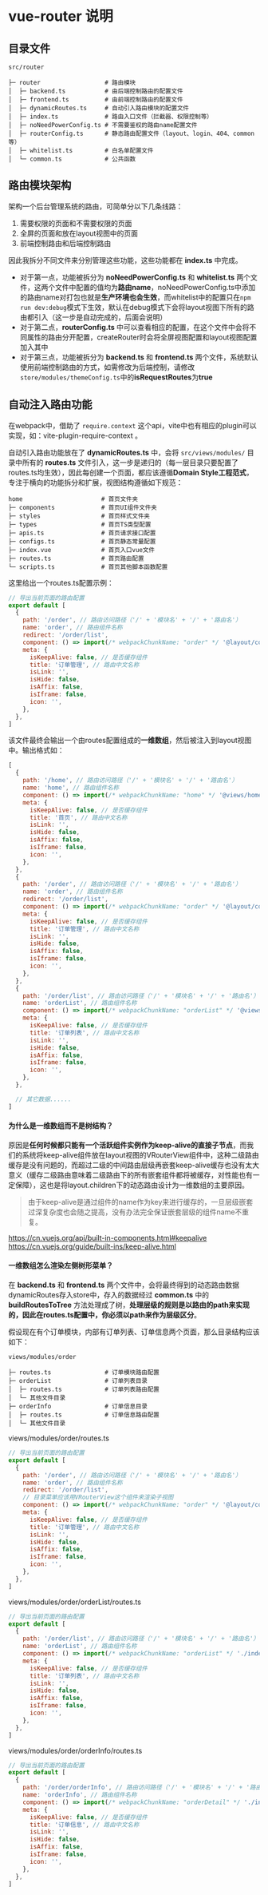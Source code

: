 # vue-router 说明

## 目录文件

```
src/router

├─ router                  # 路由模块 
│  ├─ backend.ts           # 由后端控制路由的配置文件
│  ├─ frontend.ts          # 由前端控制路由的配置文件
│  ├─ dynamicRoutes.ts     # 自动引入路由模块的配置文件
│  ├─ index.ts             # 路由入口文件（拦截器、权限控制等）
│  ├─ noNeedPowerConfig.ts # 不需要鉴权的路由name配置文件
│  ├─ routerConfig.ts      # 静态路由配置文件（layout、login、404、common等）
│  ├─ whitelist.ts         # 白名单配置文件
│  └─ common.ts            # 公共函数
```


## 路由模块架构

架构一个后台管理系统的路由，可简单分以下几条线路：

1. 需要权限的页面和不需要权限的页面
2. 全屏的页面和放在layout视图中的页面
3. 前端控制路由和后端控制路由

因此我拆分不同文件来分别管理这些功能，这些功能都在 **index.ts** 中完成。

- 对于第一点，功能被拆分为 **noNeedPowerConfig.ts** 和 **whitelist.ts** 两个文件，这两个文件中配置的值均为**路由name**，noNeedPowerConfig.ts中添加的路由name对打包也就是**生产环境也会生效**，而whitelist中的配置只在`npm run dev:debug`模式下生效，默认在debug模式下会将layout视图下所有的路由都引入（这一步是自动完成的，后面会说明）
- 对于第二点，**routerConfig.ts** 中可以查看相应的配置，在这个文件中会将不同属性的路由分开配置，createRouter时会将全屏视图配置和layout视图配置加入其中
- 对于第三点，功能被拆分为 **backend.ts** 和 **frontend.ts** 两个文件，系统默认使用前端控制路由的方式，如需修改为后端控制，请修改`store/modules/themeConfig.ts`中的**isRequestRoutes**为**true**


## 自动注入路由功能

在webpack中，借助了 `require.context` 这个api，vite中也有相应的plugin可以实现，如：vite-plugin-require-context 。

自动引入路由功能放在了 **dynamicRoutes.ts** 中，会将 `src/views/modules/` 目录中所有的 **routes.ts** 文件引入，这一步是递归的（每一层目录只要配置了routes.ts均生效），因此每创建一个页面，都应该遵循**Domain Style工程范式**，专注于横向的功能拆分和扩展，视图结构遵循如下规范：
```
home                      # 首页文件夹
├─ components             # 首页UI组件文件夹
├─ styles                 # 首页样式文件夹
├─ types                  # 首页TS类型配置
├─ apis.ts                # 首页请求接口配置
├─ configs.ts             # 首页静态常量配置
├─ index.vue              # 首页入口vue文件
├─ routes.ts              # 首页路由配置
└─ scripts.ts             # 首页其他脚本函数配置
```

这里给出一个routes.ts配置示例：

```javascript
// 导出当前页面的路由配置
export default [
  {
    path: '/order', // 路由访问路径（'/' + '模块名' + '/' + '路由名'）
    name: 'order', // 路由组件名称
    redirect: '/order/list',
    component: () => import(/* webpackChunkName: "order" */ '@layout/components/VRouterView.vue'), // 按需引入组件，提高首屏加载速度
    meta: {
      isKeepAlive: false, // 是否缓存组件
      title: '订单管理', // 路由中文名称
      isLink: '',
      isHide: false,
      isAffix: false,
      isIframe: false,
      icon: '',
    },
  },
]
```

该文件最终会输出一个由routes配置组成的**一维数组**，然后被注入到layout视图中。输出格式如：

```javascript
[
  {
    path: '/home', // 路由访问路径（'/' + '模块名' + '/' + '路由名'）
    name: 'home', // 路由组件名称
    component: () => import(/* webpackChunkName: "home" */ '@views/home/index.vue'), // 按需引入组件，提高首屏加载速度
    meta: {
      isKeepAlive: false, // 是否缓存组件
      title: '首页', // 路由中文名称
      isLink: '',
      isHide: false,
      isAffix: false,
      isIframe: false,
      icon: '',
    },
  },
  {
    path: '/order', // 路由访问路径（'/' + '模块名' + '/' + '路由名'）
    name: 'order', // 路由组件名称
    redirect: '/order/list',
    component: () => import(/* webpackChunkName: "order" */ '@layout/components/VRouterView.vue'), // 按需引入组件，提高首屏加载速度
    meta: {
      isKeepAlive: false, // 是否缓存组件
      title: '订单管理', // 路由中文名称
      isLink: '',
      isHide: false,
      isAffix: false,
      isIframe: false,
      icon: '',
    },
  },
  {
    path: '/order/list', // 路由访问路径（'/' + '模块名' + '/' + '路由名'）
    name: 'orderList', // 路由组件名称
    component: () => import(/* webpackChunkName: "orderList" */ '@views/order/orderList/index.vue'), // 按需引入组件，提高首屏加载速度
    meta: {
      isKeepAlive: false, // 是否缓存组件
      title: '订单列表', // 路由中文名称
      isLink: '',
      isHide: false,
      isAffix: false,
      isIframe: false,
      icon: '',
    },
  },

  // 其它数据......
]
```


#### 为什么是一维数组而不是树结构？

原因是**任何时候都只能有一个活跃组件实例作为keep-alive的直接子节点**，而我们的系统将keep-alive组件放在layout视图的VRouterView组件中，这种二级路由缓存是没有问题的，而超过二级的中间路由层级再嵌套keep-alive缓存也没有太大意义（缓存二级路由意味着二级路由下的所有嵌套组件都将被缓存，对性能也有一定保障），这也是将layout.children下的动态路由设计为一维数组的主要原因。

> 由于keep-alive是通过组件的name作为key来进行缓存的，一旦层级嵌套过深复杂度也会随之提高，没有办法完全保证嵌套层级的组件name不重复。

https://cn.vuejs.org/api/built-in-components.html#keepalive
https://cn.vuejs.org/guide/built-ins/keep-alive.html


#### 一维数组怎么渲染左侧树形菜单？

在 **backend.ts** 和 **frontend.ts** 两个文件中，会将最终得到的动态路由数据dynamicRoutes存入store中，存入的数据经过 **common.ts** 中的 **buildRoutesToTree** 方法处理成了树，**处理层级的规则是以路由的path来实现的，因此在routes.ts配置中，你必须以path来作为层级区分**。

假设现在有个订单模块，内部有订单列表、订单信息两个页面，那么目录结构应该如下：


```
views/modules/order

├─ routes.ts               # 订单模块路由配置
├─ orderList               # 订单列表目录
│  ├─ routes.ts            # 订单列表路由配置
│  └─ 其他文件目录          
├─ orderInfo               # 订单信息目录
│  ├─ routes.ts            # 订单信息路由配置
│  └─ 其他文件目录          
```

views/modules/order/routes.ts

```javascript
// 导出当前页面的路由配置
export default [
  {
    path: '/order', // 路由访问路径（'/' + '模块名' + '/' + '路由名'）
    name: 'order', // 路由组件名称
    redirect: '/order/list',
    // 目录菜单应该用VRouterView这个组件来渲染子视图
    component: () => import(/* webpackChunkName: "order" */ '@layout/components/VRouterView.vue'), // 按需引入组件，提高首屏加载速度
    meta: {
      isKeepAlive: false, // 是否缓存组件
      title: '订单管理', // 路由中文名称
      isLink: '',
      isHide: false,
      isAffix: false,
      isIframe: false,
      icon: '',
    },
  },
]
```

views/modules/order/orderList/routes.ts

```javascript
// 导出当前页面的路由配置
export default [
  {
    path: '/order/list', // 路由访问路径（'/' + '模块名' + '/' + '路由名'）
    name: 'orderList', // 路由组件名称
    component: () => import(/* webpackChunkName: "orderList" */ './index.vue'), // 按需引入组件，提高首屏加载速度
    meta: {
      isKeepAlive: false, // 是否缓存组件
      title: '订单列表', // 路由中文名称
      isLink: '',
      isHide: false,
      isAffix: false,
      isIframe: false,
      icon: '',
    },
  },
]
```

views/modules/order/orderInfo/routes.ts

```javascript
// 导出当前页面的路由配置
export default [
  {
    path: '/order/orderInfo', // 路由访问路径（'/' + '模块名' + '/' + '路由名'）
    name: 'orderInfo', // 路由组件名称
    component: () => import(/* webpackChunkName: "orderDetail" */ './index.vue'), // 按需引入组件，提高首屏加载速度
    meta: {
      isKeepAlive: false, // 是否缓存组件
      title: '订单信息', // 路由中文名称
      isLink: '',
      isHide: false,
      isAffix: false,
      isIframe: false,
      icon: '',
    },
  },
]
```